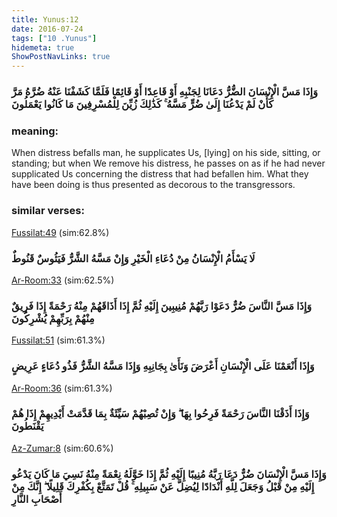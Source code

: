 ```yaml
---
title: Yunus:12
date: 2016-07-24
tags: ["10 .Yunus"]
hidemeta: true 
ShowPostNavLinks: true 
---
```

### وَإِذَا مَسَّ الْإِنْسَانَ الضُّرُّ دَعَانَا لِجَنْبِهِ أَوْ قَاعِدًا أَوْ قَائِمًا فَلَمَّا كَشَفْنَا عَنْهُ ضُرَّهُ مَرَّ كَأَنْ لَمْ يَدْعُنَا إِلَىٰ ضُرٍّ مَسَّهُ ۚ كَذَٰلِكَ زُيِّنَ لِلْمُسْرِفِينَ مَا كَانُوا يَعْمَلُونَ
### meaning: 
When distress befalls man, he supplicates Us, [lying] on his side, sitting, or standing; but when We remove his distress, he passes on as if he had never supplicated Us concerning the distress that had befallen him. What they have been doing is thus presented as decorous to the transgressors.
### similar verses: 

[Fussilat:49](/41/49) (sim:62.8%)

### لَا يَسْأَمُ الْإِنْسَانُ مِنْ دُعَاءِ الْخَيْرِ وَإِنْ مَسَّهُ الشَّرُّ فَيَئُوسٌ قَنُوطٌ

[Ar-Room:33](/30/33) (sim:62.5%)

### وَإِذَا مَسَّ النَّاسَ ضُرٌّ دَعَوْا رَبَّهُمْ مُنِيبِينَ إِلَيْهِ ثُمَّ إِذَا أَذَاقَهُمْ مِنْهُ رَحْمَةً إِذَا فَرِيقٌ مِنْهُمْ بِرَبِّهِمْ يُشْرِكُونَ

[Fussilat:51](/41/51) (sim:61.3%)

### وَإِذَا أَنْعَمْنَا عَلَى الْإِنْسَانِ أَعْرَضَ وَنَأَىٰ بِجَانِبِهِ وَإِذَا مَسَّهُ الشَّرُّ فَذُو دُعَاءٍ عَرِيضٍ

[Ar-Room:36](/30/36) (sim:61.3%)

### وَإِذَا أَذَقْنَا النَّاسَ رَحْمَةً فَرِحُوا بِهَا ۖ وَإِنْ تُصِبْهُمْ سَيِّئَةٌ بِمَا قَدَّمَتْ أَيْدِيهِمْ إِذَا هُمْ يَقْنَطُونَ

[Az-Zumar:8](/39/8) (sim:60.6%)

### وَإِذَا مَسَّ الْإِنْسَانَ ضُرٌّ دَعَا رَبَّهُ مُنِيبًا إِلَيْهِ ثُمَّ إِذَا خَوَّلَهُ نِعْمَةً مِنْهُ نَسِيَ مَا كَانَ يَدْعُو إِلَيْهِ مِنْ قَبْلُ وَجَعَلَ لِلَّهِ أَنْدَادًا لِيُضِلَّ عَنْ سَبِيلِهِ ۚ قُلْ تَمَتَّعْ بِكُفْرِكَ قَلِيلًا ۖ إِنَّكَ مِنْ أَصْحَابِ النَّارِ

